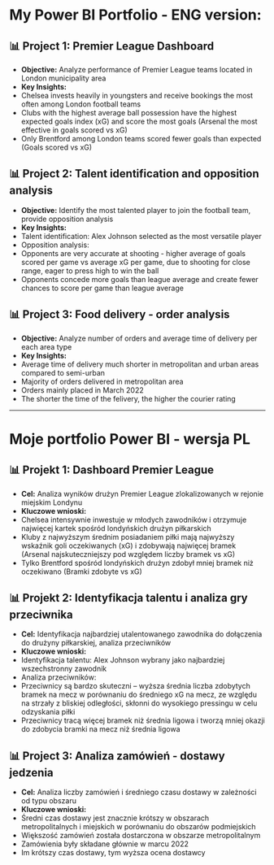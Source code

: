 # My Power BI Portfolio - ENG version:

## 📊 Project 1: Premier League Dashboard
- **Objective:** Analyze performance of Premier League teams located in London municipality area
- **Key Insights:**
- Chelsea invests heavily in youngsters and receive bookings the most often among London football teams
- Clubs with the highest average ball possession have the highest expected goals index (xG) and score the most goals (Arsenal the most effective in goals scored vs xG)
- Only Brentford among London teams scored fewer goals than expected (Goals scored vs xG)

## 📊 Project 2: Talent identification and opposition analysis
- **Objective:** Identify the most talented player to join the football team, provide opposition analysis
- **Key Insights:**
- Talent identification: Alex Johnson selected as the most versatile player
- Opposition analysis:
- Opponents are very accurate at shooting - higher average of goals scored per game vs average xG per game, due to shooting for close range, eager to press high to win the ball
- Opponents concede more goals than league average and create fewer chances to score per game than league average

## 📊 Project 3: Food delivery - order analysis
- **Objective:** Analyze number of orders and average time of delivery per each area type 
- **Key Insights:**
- Average time of delivery much shorter in metropolitan and urban areas compared to semi-urban
- Majority of orders delivered in metropolitan area
- Orders mainly placed in March 2022
- The shorter the time of the felivery, the higher the courier rating
--------------------------------------------------------------------------------------------------------------------
# Moje portfolio Power BI - wersja PL

## 📊 Projekt 1: Dashboard Premier League
- **Cel:** Analiza wyników drużyn Premier League zlokalizowanych w rejonie miejskim Londynu
- **Kluczowe wnioski:**
- Chelsea intensywnie inwestuje w młodych zawodników i otrzymuje najwięcej kartek spośród londyńskich drużyn piłkarskich
- Kluby z najwyższym średnim posiadaniem piłki mają najwyższy wskaźnik goli oczekiwanych (xG) i zdobywają najwięcej bramek (Arsenal najskuteczniejszy pod względem liczby bramek vs xG)
- Tylko Brentford spośród londyńskich drużyn zdobył mniej bramek niż oczekiwano (Bramki zdobyte vs xG)

## 📊 Projekt 2: Identyfikacja talentu i analiza gry przeciwnika
- **Cel:** Identyfikacja najbardziej utalentowanego zawodnika do dołączenia do drużyny piłkarskiej, analiza przeciwników
- **Kluczowe wnioski:**
- Identyfikacja talentu: Alex Johnson wybrany jako najbardziej wszechstronny zawodnik
- Analiza przeciwników:
- Przeciwnicy są bardzo skuteczni – wyższa średnia liczba zdobytych bramek na mecz w porównaniu do średniego xG na mecz, ze względu na strzały z bliskiej odległości, skłonni do wysokiego pressingu w celu odzyskania piłki
- Przeciwnicy tracą więcej bramek niż średnia ligowa i tworzą mniej okazji do zdobycia bramki na mecz niż średnia ligowa

## 📊 Project 3: Analiza zamówień - dostawy jedzenia
- **Cel:** Analiza liczby zamówień i średniego czasu dostawy w zależności od typu obszaru
- **Kluczowe wnioski:**
- Średni czas dostawy jest znacznie krótszy w obszarach metropolitalnych i miejskich w porównaniu do obszarów podmiejskich
- Większość zamówień została dostarczona w obszarze metropolitalnym
- Zamówienia były składane głównie w marcu 2022
- Im krótszy czas dostawy, tym wyższa ocena dostawcy
